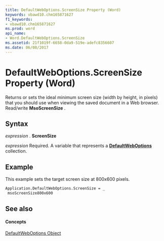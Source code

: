 ```yaml
---
title: DefaultWebOptions.ScreenSize Property (Word)
keywords: vbawd10.chm165871627
f1_keywords:
- vbawd10.chm165871627
ms.prod: word
api_name:
- Word.DefaultWebOptions.ScreenSize
ms.assetid: 21f1019f-6658-0da9-519e-adefc8356607
ms.date: 06/08/2017
---
```



# DefaultWebOptions.ScreenSize Property (Word)

Returns or sets the ideal minimum screen size (width by height, in pixels) that you should use when viewing the saved document in a Web browser. Read/write **MsoScreenSize** .


## Syntax

 _expression_ . **ScreenSize**

 _expression_ Required. A variable that represents a **[DefaultWebOptions](defaultweboptions-object-word.md)** collection.


## Example

This example sets the target screen size at 800x600 pixels.


```vb
Application.DefaultWebOptions.ScreenSize = _ 
 msoScreenSize800x600
```


## See also


#### Concepts


[DefaultWebOptions Object](defaultweboptions-object-word.md)

